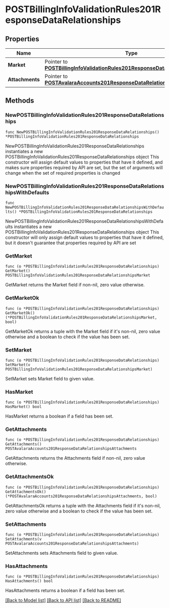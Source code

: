 # POSTBillingInfoValidationRules201ResponseDataRelationships

## Properties

Name | Type | Description | Notes
------------ | ------------- | ------------- | -------------
**Market** | Pointer to [**POSTBillingInfoValidationRules201ResponseDataRelationshipsMarket**](POSTBillingInfoValidationRules201ResponseDataRelationshipsMarket.md) |  | [optional] 
**Attachments** | Pointer to [**POSTAvalaraAccounts201ResponseDataRelationshipsAttachments**](POSTAvalaraAccounts201ResponseDataRelationshipsAttachments.md) |  | [optional] 

## Methods

### NewPOSTBillingInfoValidationRules201ResponseDataRelationships

`func NewPOSTBillingInfoValidationRules201ResponseDataRelationships() *POSTBillingInfoValidationRules201ResponseDataRelationships`

NewPOSTBillingInfoValidationRules201ResponseDataRelationships instantiates a new POSTBillingInfoValidationRules201ResponseDataRelationships object
This constructor will assign default values to properties that have it defined,
and makes sure properties required by API are set, but the set of arguments
will change when the set of required properties is changed

### NewPOSTBillingInfoValidationRules201ResponseDataRelationshipsWithDefaults

`func NewPOSTBillingInfoValidationRules201ResponseDataRelationshipsWithDefaults() *POSTBillingInfoValidationRules201ResponseDataRelationships`

NewPOSTBillingInfoValidationRules201ResponseDataRelationshipsWithDefaults instantiates a new POSTBillingInfoValidationRules201ResponseDataRelationships object
This constructor will only assign default values to properties that have it defined,
but it doesn't guarantee that properties required by API are set

### GetMarket

`func (o *POSTBillingInfoValidationRules201ResponseDataRelationships) GetMarket() POSTBillingInfoValidationRules201ResponseDataRelationshipsMarket`

GetMarket returns the Market field if non-nil, zero value otherwise.

### GetMarketOk

`func (o *POSTBillingInfoValidationRules201ResponseDataRelationships) GetMarketOk() (*POSTBillingInfoValidationRules201ResponseDataRelationshipsMarket, bool)`

GetMarketOk returns a tuple with the Market field if it's non-nil, zero value otherwise
and a boolean to check if the value has been set.

### SetMarket

`func (o *POSTBillingInfoValidationRules201ResponseDataRelationships) SetMarket(v POSTBillingInfoValidationRules201ResponseDataRelationshipsMarket)`

SetMarket sets Market field to given value.

### HasMarket

`func (o *POSTBillingInfoValidationRules201ResponseDataRelationships) HasMarket() bool`

HasMarket returns a boolean if a field has been set.

### GetAttachments

`func (o *POSTBillingInfoValidationRules201ResponseDataRelationships) GetAttachments() POSTAvalaraAccounts201ResponseDataRelationshipsAttachments`

GetAttachments returns the Attachments field if non-nil, zero value otherwise.

### GetAttachmentsOk

`func (o *POSTBillingInfoValidationRules201ResponseDataRelationships) GetAttachmentsOk() (*POSTAvalaraAccounts201ResponseDataRelationshipsAttachments, bool)`

GetAttachmentsOk returns a tuple with the Attachments field if it's non-nil, zero value otherwise
and a boolean to check if the value has been set.

### SetAttachments

`func (o *POSTBillingInfoValidationRules201ResponseDataRelationships) SetAttachments(v POSTAvalaraAccounts201ResponseDataRelationshipsAttachments)`

SetAttachments sets Attachments field to given value.

### HasAttachments

`func (o *POSTBillingInfoValidationRules201ResponseDataRelationships) HasAttachments() bool`

HasAttachments returns a boolean if a field has been set.


[[Back to Model list]](../README.md#documentation-for-models) [[Back to API list]](../README.md#documentation-for-api-endpoints) [[Back to README]](../README.md)


